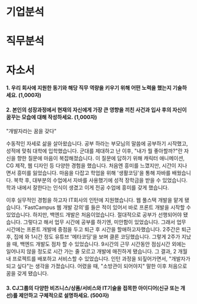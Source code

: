 # 기업분석
# 직무분석
# 자소서
#### 1. 우리 회사에 지원한 동기와 해당 직무 역량을 키우기 위해 어떤 노력을 했는지 기술하세요. (1,000자)

#### 2. 본인의 성장과정에서 현재의 자신에게 가장 큰 영향을 끼친 사건과 입사 후의 자신이 꿈꾸는 모습에 대해 작성하세요. (1,000자)

"개발자라는 꿈을 갖다"

수동적인 자세로 삶을 살아왔습니다. 공부 하라는 부모님의 말씀에 공부하기 시작했고, 성적에 맞춰 대학에 입학했습니다.  군대를 제대하고 난 이후, "내가 뭘 좋아할까?"란 자신을 향한 질문에 마음이 복잡해졌습니다. 이 질문에 답하기 위해 캐릭터 애니메이션, CG 제작, 웹 디자인 등 다양한 경험을 했습니다. 처음엔 흥미를 느꼈지만, 시간이 지나면서 흥미를 잃었습니다. 마음을 다잡고 학업을 위해 '생활코딩'을 통해 자바를 배웠습니다. 복학 후, 대부분의 수업에서 자바를 사용했기에 성적 장학금을 받을 수 있었습니다. 학과 내에서 잘한다는 인식이 생겼고 이게 전공 수업에 흥미를 갖게 했습니다.

이후 실무적인 경험을 하고자 IT회사의 인턴에 지원했습니다. 웹 풀스택 개발을 맡게 됐습니다. 'FastCampus 웹 개발 강의'를 들은 적이 있어서 바로 프론트 개발을 시작할 수 있었습니다. 하지만, 백엔드 개발은 처음이었습니다. 절대적으로 공부가 선행되어야 됐습니다. 그렇다고 해서 업무 시간에 공부를 하기엔, 미안함이 있었습니다. 그래서 업무 시간에는 프론트 개발에 중점을 두고 퇴근 후 시간을 할애하고자했습니다. 2주간은 퇴근 후, 집에 와 1시간 정도 유튜브 '메타코딩'을 보며 클론 코딩했습니다. 그렇게 2주가 지났을 때, 백엔드 개발도 점차 할 수 있었습니다. 9시간의 근무 시간동안 점심시간 외에는 일어나지 않을 정도로 시간 가는 줄 모르고 개발에 매진하게 됐습니다. 그 결과, 2 개월 내 프로젝트를 배포하고 서비스할 수 있었습니다. 인턴 과정을 되짚어가면서, "개발자가 되고 싶다"는 생각을 가졌습니다. 어렸을 때, "소방관이 되어야지" 말한 이후 처음으로 꿈을 갖게 됐습니다.



#### 3. CJ그룹의 다양한 비즈니스/상품/서비스와 IT기술을 접목한 아이디어(신규 또는 개선)를 제안하고 구체적으로 설명하세요. (500자)
